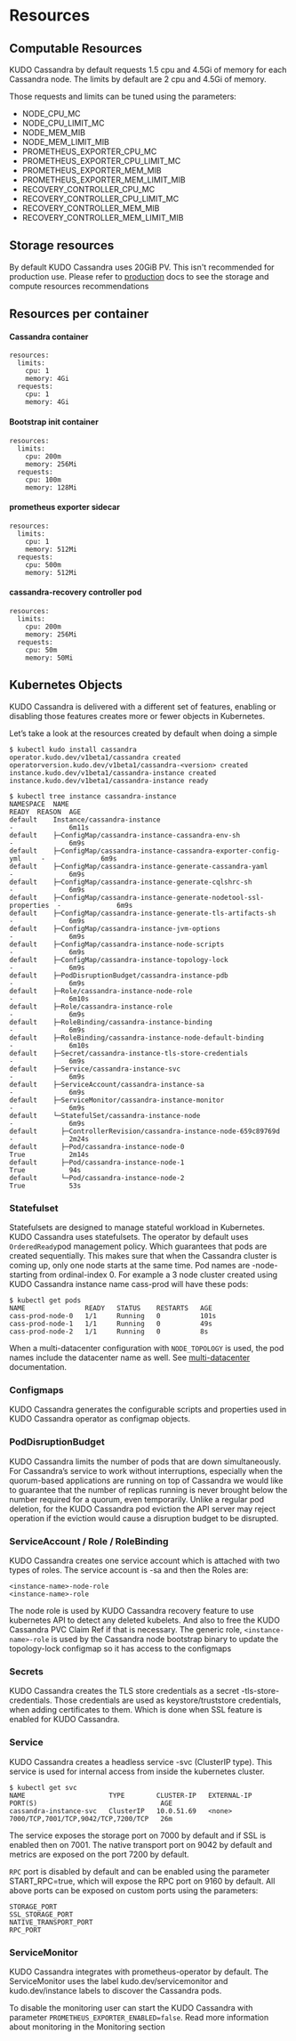 # Resources

## Computable Resources

KUDO Cassandra by default requests 1.5 cpu and 4.5Gi of memory for each
Cassandra node. The limits by default are 2 cpu and 4.5Gi of memory.

Those requests and limits can be tuned using the parameters:

- NODE_CPU_MC
- NODE_CPU_LIMIT_MC
- NODE_MEM_MIB
- NODE_MEM_LIMIT_MIB
- PROMETHEUS_EXPORTER_CPU_MC
- PROMETHEUS_EXPORTER_CPU_LIMIT_MC
- PROMETHEUS_EXPORTER_MEM_MIB
- PROMETHEUS_EXPORTER_MEM_LIMIT_MIB
- RECOVERY_CONTROLLER_CPU_MC
- RECOVERY_CONTROLLER_CPU_LIMIT_MC
- RECOVERY_CONTROLLER_MEM_MIB
- RECOVERY_CONTROLLER_MEM_LIMIT_MIB

## Storage resources

By default KUDO Cassandra uses 20GiB PV. This isn't recommended for production
use. Please refer to [production](./production.md) docs to see the storage and
compute resources recommendations

## Resources per container

#### Cassandra container

```
resources:
  limits:
    cpu: 1
    memory: 4Gi
  requests:
    cpu: 1
    memory: 4Gi
```

#### Bootstrap init container

```
resources:
  limits:
    cpu: 200m
    memory: 256Mi
  requests:
    cpu: 100m
    memory: 128Mi
```

#### prometheus exporter sidecar

```
resources:
  limits:
    cpu: 1
    memory: 512Mi
  requests:
    cpu: 500m
    memory: 512Mi
```

#### cassandra-recovery controller pod

```
resources:
  limits:
    cpu: 200m
    memory: 256Mi
  requests:
    cpu: 50m
    memory: 50Mi
```

## Kubernetes Objects

KUDO Cassandra is delivered with a different set of features, enabling or
disabling those features creates more or fewer objects in Kubernetes.

Let’s take a look at the resources created by default when doing a simple

```
$ kubectl kudo install cassandra
operator.kudo.dev/v1beta1/cassandra created
operatorversion.kudo.dev/v1beta1/cassandra-<version> created
instance.kudo.dev/v1beta1/cassandra-instance created
instance.kudo.dev/v1beta1/cassandra-instance ready

$ kubectl tree instance cassandra-instance
NAMESPACE  NAME                                                             READY  REASON  AGE
default    Instance/cassandra-instance                                      -              6m11s
default    ├─ConfigMap/cassandra-instance-cassandra-env-sh                  -              6m9s
default    ├─ConfigMap/cassandra-instance-cassandra-exporter-config-yml     -              6m9s
default    ├─ConfigMap/cassandra-instance-generate-cassandra-yaml           -              6m9s
default    ├─ConfigMap/cassandra-instance-generate-cqlshrc-sh               -              6m9s
default    ├─ConfigMap/cassandra-instance-generate-nodetool-ssl-properties  -              6m9s
default    ├─ConfigMap/cassandra-instance-generate-tls-artifacts-sh         -              6m9s
default    ├─ConfigMap/cassandra-instance-jvm-options                       -              6m9s
default    ├─ConfigMap/cassandra-instance-node-scripts                      -              6m9s
default    ├─ConfigMap/cassandra-instance-topology-lock                     -              6m9s
default    ├─PodDisruptionBudget/cassandra-instance-pdb                     -              6m9s
default    ├─Role/cassandra-instance-node-role                              -              6m10s
default    ├─Role/cassandra-instance-role                                   -              6m9s
default    ├─RoleBinding/cassandra-instance-binding                         -              6m9s
default    ├─RoleBinding/cassandra-instance-node-default-binding            -              6m10s
default    ├─Secret/cassandra-instance-tls-store-credentials                -              6m9s
default    ├─Service/cassandra-instance-svc                                 -              6m9s
default    ├─ServiceAccount/cassandra-instance-sa                           -              6m9s
default    ├─ServiceMonitor/cassandra-instance-monitor                      -              6m9s
default    └─StatefulSet/cassandra-instance-node                            -              6m9s
default      ├─ControllerRevision/cassandra-instance-node-659c89769d        -              2m24s
default      ├─Pod/cassandra-instance-node-0                                True           2m14s
default      ├─Pod/cassandra-instance-node-1                                True           94s
default      └─Pod/cassandra-instance-node-2                                True           53s
```

### Statefulset

Statefulsets are designed to manage stateful workload in Kubernetes. KUDO
Cassandra uses statefulsets. The operator by default uses `OrderedReady`pod
management policy. Which guarantees that pods are created sequentially. This
makes sure that when the Cassandra cluster is coming up, only one node starts at
the same time. Pod names are <instance-name>-node-<ordinal-index> starting from
ordinal-index 0. For example a 3 node cluster created using KUDO Cassandra
instance name cass-prod will have these pods:

```
$ kubectl get pods
NAME               READY   STATUS    RESTARTS   AGE
cass-prod-node-0   1/1     Running   0          101s
cass-prod-node-1   1/1     Running   0          49s
cass-prod-node-2   1/1     Running   0          8s
```

When a multi-datacenter configuration with `NODE_TOPOLOGY` is used, the pod
names include the datacenter name as well. See
[multi-datacenter](./multidatacenter.md) documentation.

### Configmaps

KUDO Cassandra generates the configurable scripts and properties used in KUDO
Cassandra operator as configmap objects.

### PodDisruptionBudget

KUDO Cassandra limits the number of pods that are down simultaneously. For
Cassandra’s service to work without interruptions, especially when the
quorum-based applications are running on top of Cassandra we would like to
guarantee that the number of replicas running is never brought below the number
required for a quorum, even temporarily. Unlike a regular pod deletion, for the
KUDO Cassandra pod eviction the API server may reject operation if the eviction
would cause a disruption budget to be disrupted.

### ServiceAccount / Role / RoleBinding

KUDO Cassandra creates one service account which is attached with two types of
roles. The service account is <instance-name>-sa and then the Roles are:

```
<instance-name>-node-role
<instance-name>-role
```

The node role is used by KUDO Cassandra recovery feature to use kubernetes API
to detect any deleted kubelets. And also to free the KUDO Cassandra PVC Claim
Ref if that is necessary. The generic role, `<instance-name>-role` is used by
the Cassandra node bootstrap binary to update the topology-lock configmap so it
has access to the configmaps

### Secrets

KUDO Cassandra creates the TLS store credentials as a secret
<instance-name>-tls-store-credentials. Those credentials are used as
keystore/truststore credentials, when adding certificates to them. Which is done
when SSL feature is enabled for KUDO Cassandra.

### Service

KUDO Cassandra creates a headless service <instance-name>-svc (ClusterIP type).
This service is used for internal access from inside the kubernetes cluster.

```
$ kubectl get svc
NAME                     TYPE        CLUSTER-IP   EXTERNAL-IP   PORT(S)                               AGE
cassandra-instance-svc   ClusterIP   10.0.51.69   <none>        7000/TCP,7001/TCP,9042/TCP,7200/TCP   26m
```

The service exposes the storage port on 7000 by default and if SSL is enabled
then on 7001. The native transport port on 9042 by default and metrics are
exposed on the port 7200 by default.

`RPC` port is disabled by default and can be enabled using the parameter
START_RPC=true, which will expose the RPC port on 9160 by default. All above
ports can be exposed on custom ports using the parameters:

```
STORAGE_PORT
SSL_STORAGE_PORT
NATIVE_TRANSPORT_PORT
RPC_PORT
```

### ServiceMonitor

KUDO Cassandra integrates with prometheus-operator by default. The
ServiceMonitor uses the label kudo.dev/servicemonitor and kudo.dev/instance
labels to discover the Cassandra pods.

To disable the monitoring user can start the KUDO Cassandra with parameter
`PROMETHEUS_EXPORTER_ENABLED=false`. Read more information about monitoring in
the Monitoring section
